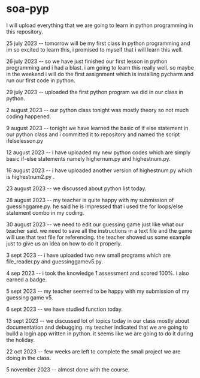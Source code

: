# soa-pyp

I will upload everything that we are going to learn in python programming in this repository.  

25 july 2023 -- tomorrow will be my first class in python programming and im so excited to learn this, i promised to myself that i will learn this well.

26 july 2023 -- so we have just finished our first lesson in python programming and i had a blast. i am going to learn this really well. so maybe in the weekend i will do the first assignment which is installing pycharm and run our first code in python.

29 july 2023 -- uploaded the first python program we did in our class in python.

2 august 2023 -- our python class tonight was mostly theory so not much coding happened.

9 august 2023 -- tonight we have learned the basic of if else statement in our python class and i committed it to repository and named the script ifelselesson.py

12 august 2023 -- i have uploaded my new python codes which are simply basic if-else statements namely highernum.py and highestnum.py.

16 august 2023 -- i have uploaded another version of highestnum.py which is highestnum2.py .

23 august 2023 -- we discussed about python list today.

28 august 2023 -- my teacher is quite happy with my submission of guessinggame.py. he said he is impressed that i used the for loops/else statement combo in my coding. 

30 august 2023 -- we need to edit our guessing game just like what our teacher said. we need to save all the instructions in a text file and the game will use that text file for referencing. the teacher showed us some example just to give us an idea on how to do it properly.

3 sept 2023 -- i have uploaded two new small programs which are file_reader.py and guessinggamev5.py. 

4 sep 2023 -- i took the knowledge 1 assessment and scored 100%. i also earned a badge.

5 sept 2023 -- my teacher seemed to be happy with my submission of my guessing game v5.

6 sept 2023 -- we have studied function today.

13 sept 2023 -- we discussed lot of topics today in our class mostly about documentation and debugging. my teacher indicated that we are going to build a login app written in python.
it seems like we are going to do it during the holiday. 

22 oct 2023 -- few weeks are left to complete the small project we are doing in the class.

5 november 2023 -- almost done with the course. 
